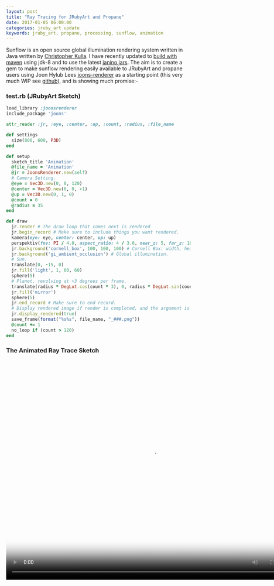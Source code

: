 ```yaml
---
layout: post
title: "Ray Tracing for JRubyArt and Propane"
date: 2017-01-05 06:00:00
categories: jruby_art update
keywords: jruby_art, propane, processing, sunflow, animation
---
```

Sunflow is an open source global illumination rendering system written in Java written by [Christopher Kulla][fpsunflower]. I have recently updated to [build with maven][maven] using jdk-8 and to use the latest [janino jars][janino]. The aim is to create a gem to make sunflow rendering easily available to JRubyArt and propane users using Joon Hylub Lees [joons-renderer][joons] as a starting point (this very much WIP see [github][github]), and is showing much promise:-

### test.rb (JRubyArt Sketch)
```ruby
load_library :joonsrenderer
include_package 'joons'

attr_reader :jr, :eye, :center, :up, :count, :radius, :file_name

def settings
  size(800, 600, P3D)
end

def setup
  sketch_title 'Animation'
  @file_name = 'Animation'
  @jr = JoonsRenderer.new(self)
  # Camera Setting.
  @eye = Vec3D.new(0, 0, 120)
  @center = Vec3D.new(0, 0, -1)
  @up = Vec3D.new(0, 1, 0)
  @count = 0
  @radius = 35
end

def draw
  jr.render # The draw loop that comes next is rendered
  jr.begin_record # Make sure to include things you want rendered.
  kamera(eye: eye, center: center, up: up)
  perspektiv(fov: PI / 4.0, aspect_ratio: 4 / 3.0, near_z: 5, far_z: 10_000)
  jr.background('cornell_box', 100, 100, 100) # Cornell Box: width, height, depth.
  jr.background('gi_ambient_occlusion') # Global illumination.
  # Sun.
  translate(0, -15, 0)
  jr.fill('light', 1, 60, 60)
  sphere(5)
  # Planet, revolving at +3 degrees per frame.
  translate(radius * DegLut.cos(count * 3), 0, radius * DegLut.sin(count * 3))
  jr.fill('mirror')
  sphere(5)
  jr.end_record # Make sure to end record.
  # Display rendered image if render is completed, and the argument is true.
  jr.display_rendered(true)
  save_frame(format("%s%s", file_name, "_###.png"))
  @count += 1
  no_loop if (count > 120)
end

```

### The Animated Ray Trace Sketch



<video src="/assets/Animation.ogv" poster="/assets/Animation.png" width="800" height="600" controls preload></video>


 [fpsunflower]:http://sunflow.sourceforge.net/
 [maven]:https://github.com/monkstone/sunflow
 [joons]:https://github.com/joonhyublee/joons-renderer
 [janino]:http://janino-compiler.github.io/janino/
 [github]:https://github.com/monkstone/joonsrenderer
